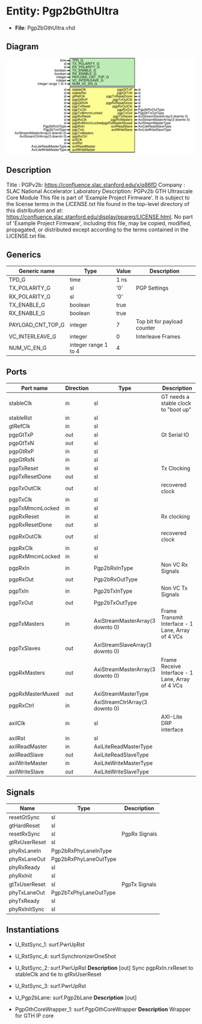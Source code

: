 # Entity: Pgp2bGthUltra

- **File**: Pgp2bGthUltra.vhd
## Diagram

![Diagram](Pgp2bGthUltra.svg "Diagram")
## Description

Title      : PGPv2b: https://confluence.slac.stanford.edu/x/q86fD
Company    : SLAC National Accelerator Laboratory
Description: PGPv2b GTH Ultrascale Core Module
This file is part of 'Example Project Firmware'.
It is subject to the license terms in the LICENSE.txt file found in the
top-level directory of this distribution and at:
   https://confluence.slac.stanford.edu/display/ppareg/LICENSE.html.
No part of 'Example Project Firmware', including this file,
may be copied, modified, propagated, or distributed except according to
the terms contained in the LICENSE.txt file.
## Generics

| Generic name      | Type                 | Value | Description                 |
| ----------------- | -------------------- | ----- | --------------------------- |
| TPD_G             | time                 | 1 ns  |                             |
| TX_POLARITY_G     | sl                   | '0'   | PGP Settings                |
| RX_POLARITY_G     | sl                   | '0'   |                             |
| TX_ENABLE_G       | boolean              | true  |                             |
| RX_ENABLE_G       | boolean              | true  |                             |
| PAYLOAD_CNT_TOP_G | integer              | 7     | Top bit for payload counter |
| VC_INTERLEAVE_G   | integer              | 0     | Interleave Frames           |
| NUM_VC_EN_G       | integer range 1 to 4 | 4     |                             |
## Ports

| Port name        | Direction | Type                             | Description                                       |
| ---------------- | --------- | -------------------------------- | ------------------------------------------------- |
| stableClk        | in        | sl                               | GT needs a stable clock to "boot up"              |
| stableRst        | in        | sl                               |                                                   |
| gtRefClk         | in        | sl                               |                                                   |
| pgpGtTxP         | out       | sl                               | Gt Serial IO                                      |
| pgpGtTxN         | out       | sl                               |                                                   |
| pgpGtRxP         | in        | sl                               |                                                   |
| pgpGtRxN         | in        | sl                               |                                                   |
| pgpTxReset       | in        | sl                               | Tx Clocking                                       |
| pgpTxResetDone   | out       | sl                               |                                                   |
| pgpTxOutClk      | out       | sl                               | recovered clock                                   |
| pgpTxClk         | in        | sl                               |                                                   |
| pgpTxMmcmLocked  | in        | sl                               |                                                   |
| pgpRxReset       | in        | sl                               | Rx clocking                                       |
| pgpRxResetDone   | out       | sl                               |                                                   |
| pgpRxOutClk      | out       | sl                               | recovered clock                                   |
| pgpRxClk         | in        | sl                               |                                                   |
| pgpRxMmcmLocked  | in        | sl                               |                                                   |
| pgpRxIn          | in        | Pgp2bRxInType                    | Non VC Rx Signals                                 |
| pgpRxOut         | out       | Pgp2bRxOutType                   |                                                   |
| pgpTxIn          | in        | Pgp2bTxInType                    | Non VC Tx Signals                                 |
| pgpTxOut         | out       | Pgp2bTxOutType                   |                                                   |
| pgpTxMasters     | in        | AxiStreamMasterArray(3 downto 0) | Frame Transmit Interface - 1 Lane, Array of 4 VCs |
| pgpTxSlaves      | out       | AxiStreamSlaveArray(3 downto 0)  |                                                   |
| pgpRxMasters     | out       | AxiStreamMasterArray(3 downto 0) | Frame Receive Interface - 1 Lane, Array of 4 VCs  |
| pgpRxMasterMuxed | out       | AxiStreamMasterType              |                                                   |
| pgpRxCtrl        | in        | AxiStreamCtrlArray(3 downto 0)   |                                                   |
| axilClk          | in        | sl                               | AXI-Lite DRP interface                            |
| axilRst          | in        | sl                               |                                                   |
| axilReadMaster   | in        | AxiLiteReadMasterType            |                                                   |
| axilReadSlave    | out       | AxiLiteReadSlaveType             |                                                   |
| axilWriteMaster  | in        | AxiLiteWriteMasterType           |                                                   |
| axilWriteSlave   | out       | AxiLiteWriteSlaveType            |                                                   |
## Signals

| Name          | Type                  | Description   |
| ------------- | --------------------- | ------------- |
| resetGtSync   | sl                    |               |
| gtHardReset   | sl                    |               |
| resetRxSync   | sl                    | PgpRx Signals |
| gtRxUserReset | sl                    |               |
| phyRxLaneIn   | Pgp2bRxPhyLaneInType  |               |
| phyRxLaneOut  | Pgp2bRxPhyLaneOutType |               |
| phyRxReady    | sl                    |               |
| phyRxInit     | sl                    |               |
| gtTxUserReset | sl                    | PgpTx Signals |
| phyTxLaneOut  | Pgp2bTxPhyLaneOutType |               |
| phyTxReady    | sl                    |               |
| phyRxInitSync | sl                    |               |
## Instantiations

- U_RstSync_1: surf.PwrUpRst
- U_RstSync_4: surf.SynchronizerOneShot
- U_RstSync_2: surf.PwrUpRst
**Description**
[out]
Sync pgpRxIn.rxReset to stableClk and tie to gtRxUserReset

- U_RstSync_3: surf.PwrUpRst
- U_Pgp2bLane: surf.Pgp2bLane
**Description**
[out]

- PgpGthCoreWrapper_1: surf.PgpGthCoreWrapper
**Description**
Wrapper for GTH IP core

